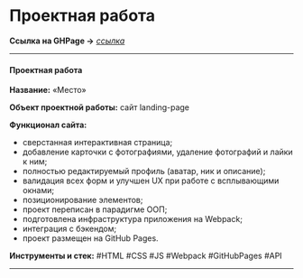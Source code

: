 # Проектная работа
__Ссылка на GHPage →__ _[ссылка](https://mea6ea6.github.io/my-repository/)_

------

#### Проектная работа


__Название:__ «Место»  

__Объект проектной работы:__ сайт landing-page

__Функционал сайта:__  

- сверстанная интерактивная страница;
- добавление карточки с фотографиями, удаление фотографий и лайки к ним;
- полностью редактируемый профиль (аватар, ник и описание);
- валидация всех форм и улучшен UX при работе с всплывающими окнами;
- позиционирование элементов;
- проект переписан в парадигме ООП;
- подготовлена инфраструктура приложения на Webpack;
- интеграция с бэкендом;
- проект размещен на GitHub Pages.

__Инструменты и стек:__ #HTML #CSS #JS #Webpack #GitHubPages #API

------